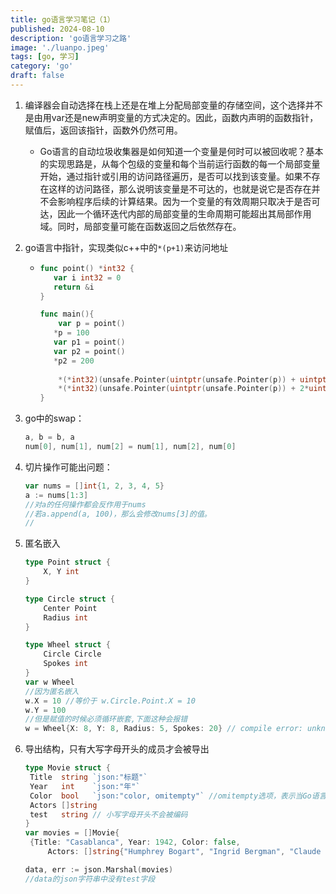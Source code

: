 ```yaml
---
title: go语言学习笔记（1）
published: 2024-08-10
description: 'go语言学习之路'
image: './luanpo.jpeg'
tags: [go, 学习]
category: 'go'
draft: false 
---
```


1. 编译器会自动选择在栈上还是在堆上分配局部变量的存储空间，这个选择并不是由用var还是new声明变量的方式决定的。因此，函数内声明的函数指针，赋值后，返回该指针，函数外仍然可用。

   - Go语言的自动垃圾收集器是如何知道一个变量是何时可以被回收呢？基本的实现思路是，从每个包级的变量和每个当前运行函数的每一个局部变量开始，通过指针或引用的访问路径遍历，是否可以找到该变量。如果不存在这样的访问路径，那么说明该变量是不可达的，也就是说它是否存在并不会影响程序后续的计算结果。因为一个变量的有效周期只取决于是否可达，因此一个循环迭代内部的局部变量的生命周期可能超出其局部作用域。同时，局部变量可能在函数返回之后依然存在。

2. go语言中指针，实现类似c++中的`*(p+1)`来访问地址

   - ```go
     func point() *int32 {
     	var i int32 = 0
     	return &i
     }
     
     func main(){
         var p = point()
     	*p = 100
     	var p1 = point()
     	var p2 = point()
     	*p2 = 200
         
         *(*int32)(unsafe.Pointer(uintptr(unsafe.Pointer(p)) + uintptr(unsafe.Sizeof(*p)))) //*(p+1) -> p1
         *(*int32)(unsafe.Pointer(uintptr(unsafe.Pointer(p)) + 2*uintptr(unsafe.Sizeof(*p))))  //*(p+2) ->p2
     }
     ```

3. go中的swap：

   ```go
   a, b = b, a
   num[0], num[1], num[2] = num[1], num[2], num[0]
   ```

4. 切片操作可能出问题：

   ```go
   var nums = []int{1, 2, 3, 4, 5}
   a := nums[1:3]
   //对a的任何操作都会反作用于nums
   //若a.append(a, 100)，那么会修改nums[3]的值。
   //
   ```

5. 匿名嵌入

   ```go
   type Point struct {
       X, Y int
   }
   
   type Circle struct {
       Center Point
       Radius int
   }
   
   type Wheel struct {
       Circle Circle
       Spokes int
   }
   var w Wheel
   //因为匿名嵌入
   w.X = 10 //等价于 w.Circle.Point.X = 10
   w.Y = 100
   //但是赋值的时候必须循环嵌套,下面这种会报错
   w = Wheel{X: 8, Y: 8, Radius: 5, Spokes: 20} // compile error: unknown fields
   ```

6. 导出结构，只有大写字母开头的成员才会被导出

   ```go
   type Movie struct {
   	Title  string `json:"标题"`
   	Year   int    `json:"年"`
   	Color  bool   `json:"color, omitempty"` //omitempty选项，表示当Go语言结构体成员为空或零值时不生成该JSON对象
   	Actors []string
   	test   string // 小写字母开头不会被编码
   }
   var movies = []Movie{
   	{Title: "Casablanca", Year: 1942, Color: false,
        Actors: []string{"Humphrey Bogart", "Ingrid Bergman", "Claude Rains"}, test: "test"}}
   
   data, err := json.Marshal(movies)
   //data的json字符串中没有test字段
   ```

   